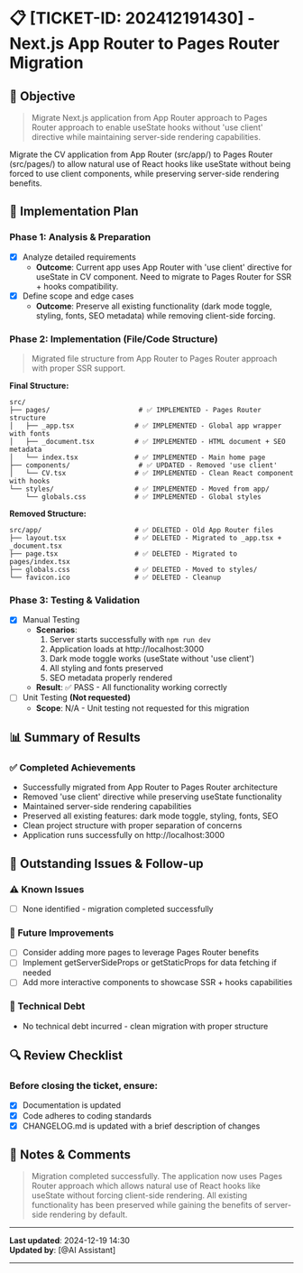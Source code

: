 # 📋 [TICKET-ID: 202412191430] - Next.js App Router to Pages Router Migration

## 🎯 Objective
> Migrate Next.js application from App Router approach to Pages Router approach to enable useState hooks without 'use client' directive while maintaining server-side rendering capabilities.

Migrate the CV application from App Router (src/app/) to Pages Router (src/pages/) to allow natural use of React hooks like useState without being forced to use client components, while preserving server-side rendering benefits.

## 🔄 Implementation Plan

### Phase 1: Analysis & Preparation
- [x] Analyze detailed requirements
  - **Outcome**: Current app uses App Router with 'use client' directive for useState in CV component. Need to migrate to Pages Router for SSR + hooks compatibility.
- [x] Define scope and edge cases
  - **Outcome**: Preserve all existing functionality (dark mode toggle, styling, fonts, SEO metadata) while removing client-side forcing.

### Phase 2: Implementation (File/Code Structure)
> Migrated file structure from App Router to Pages Router approach with proper SSR support.

**Final Structure:**
```
src/
├── pages/                      # ✅ IMPLEMENTED - Pages Router structure
│   ├── _app.tsx               # ✅ IMPLEMENTED - Global app wrapper with fonts
│   ├── _document.tsx          # ✅ IMPLEMENTED - HTML document + SEO metadata
│   └── index.tsx              # ✅ IMPLEMENTED - Main home page
├── components/                 # ✅ UPDATED - Removed 'use client'
│   └── CV.tsx                 # ✅ IMPLEMENTED - Clean React component with hooks
└── styles/                    # ✅ IMPLEMENTED - Moved from app/
    └── globals.css            # ✅ IMPLEMENTED - Global styles
```

**Removed Structure:**
```
src/app/                       # ✅ DELETED - Old App Router files
├── layout.tsx                 # ✅ DELETED - Migrated to _app.tsx + _document.tsx
├── page.tsx                   # ✅ DELETED - Migrated to pages/index.tsx
├── globals.css                # ✅ DELETED - Moved to styles/
└── favicon.ico                # ✅ DELETED - Cleanup
```

### Phase 3: Testing & Validation
- [x] Manual Testing
  - **Scenarios**: 
    1. Server starts successfully with `npm run dev`
    2. Application loads at http://localhost:3000
    3. Dark mode toggle works (useState without 'use client')
    4. All styling and fonts preserved
    5. SEO metadata properly rendered
  - **Result**: ✅ PASS - All functionality working correctly
- [ ] Unit Testing **(Not requested)**
  - **Scope**: N/A - Unit testing not requested for this migration

## 📊 Summary of Results

### ✅ Completed Achievements
- Successfully migrated from App Router to Pages Router architecture
- Removed 'use client' directive while preserving useState functionality
- Maintained server-side rendering capabilities
- Preserved all existing features: dark mode toggle, styling, fonts, SEO
- Clean project structure with proper separation of concerns
- Application runs successfully on http://localhost:3000

## 🚧 Outstanding Issues & Follow-up

### ⚠️ Known Issues
- [ ] None identified - migration completed successfully

### 🔮 Future Improvements
- [ ] Consider adding more pages to leverage Pages Router benefits
- [ ] Implement getServerSideProps or getStaticProps for data fetching if needed
- [ ] Add more interactive components to showcase SSR + hooks capabilities

### 📌 Technical Debt
- No technical debt incurred - clean migration with proper structure

## 🔍 Review Checklist

### Before closing the ticket, ensure:
- [x] Documentation is updated
- [x] Code adheres to coding standards
- [x] CHANGELOG.md is updated with a brief description of changes

## 💬 Notes & Comments
> Migration completed successfully. The application now uses Pages Router approach which allows natural use of React hooks like useState without forcing client-side rendering. All existing functionality has been preserved while gaining the benefits of server-side rendering by default.

---
**Last updated**: 2024-12-19 14:30  
**Updated by**: [@AI Assistant]

---